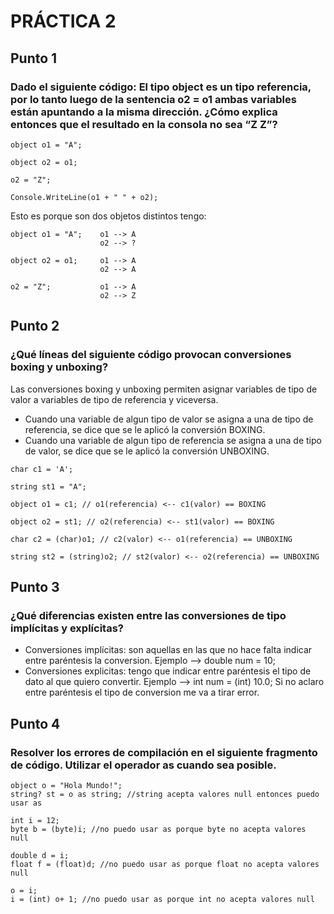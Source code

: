 # PRÁCTICA 2

## Punto 1
### Dado el siguiente código: El tipo object es un tipo referencia, por lo tanto luego de la sentencia o2 = o1 ambas variables están apuntando a la misma dirección. ¿Cómo explica entonces que el resultado en la consola no sea “Z Z”?
~~~
object o1 = "A";

object o2 = o1;

o2 = "Z";

Console.WriteLine(o1 + " " + o2);
~~~
Esto es porque son dos objetos distintos tengo:
~~~
object o1 = "A";    o1 --> A
                    o2 --> ?

object o2 = o1;     o1 --> A
                    o2 --> A

o2 = "Z";           o1 --> A
                    o2 --> Z
~~~

## Punto 2
### ¿Qué líneas del siguiente código provocan conversiones boxing y unboxing?

Las conversiones boxing y unboxing permiten asignar variables de tipo de valor a variables de tipo de referencia y viceversa.
* Cuando una variable de algun tipo de valor se asigna a una de tipo de referencia, se dice que se le aplicó la conversión BOXING.
* Cuando una variable de algun tipo de referencia se asigna a una de tipo de valor, se dice que se le aplicó la conversión UNBOXING.
~~~
char c1 = 'A';

string st1 = "A";

object o1 = c1; // o1(referencia) <-- c1(valor) == BOXING

object o2 = st1; // o2(referencia) <-- st1(valor) == BOXING

char c2 = (char)o1; // c2(valor) <-- o1(referencia) == UNBOXING

string st2 = (string)o2; // st2(valor) <-- o2(referencia) == UNBOXING
~~~

## Punto 3
### ¿Qué diferencias existen entre las conversiones de tipo implícitas y explícitas?

* Conversiones implícitas: son aquellas en las que no hace falta indicar entre paréntesis la conversion. Ejemplo --> double num = 10;
* Conversiones explicitas: tengo que indicar entre paréntesis el tipo de dato al que quiero convertir. Ejemplo --> int num = (int) 10.0; Si no aclaro entre paréntesis el tipo de conversion me va a tirar error.

## Punto 4
### Resolver los errores de compilación en el siguiente fragmento de código. Utilizar el operador as cuando sea posible.

~~~
object o = "Hola Mundo!";
string? st = o as string; //string acepta valores null entonces puedo usar as

int i = 12;
byte b = (byte)i; //no puedo usar as porque byte no acepta valores null

double d = i;
float f = (float)d; //no puedo usar as porque float no acepta valores null

o = i;
i = (int) o+ 1; //no puedo usar as porque int no acepta valores null
~~~
